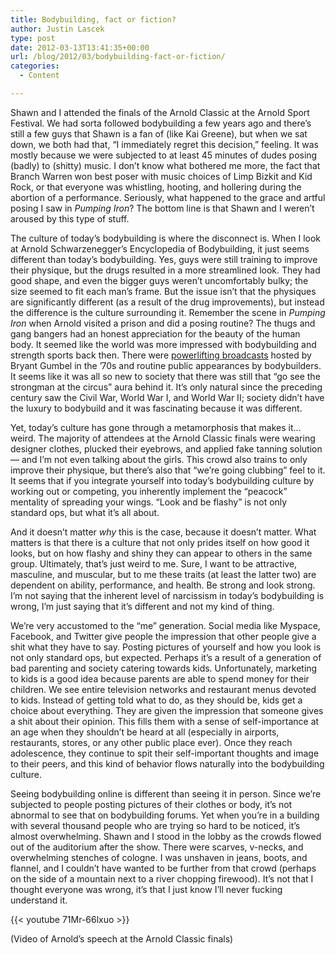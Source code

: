 ```yaml
---
title: Bodybuilding, fact or fiction?
author: Justin Lascek
type: post
date: 2012-03-13T13:41:35+00:00
url: /blog/2012/03/bodybuilding-fact-or-fiction/
categories:
  - Content

---
```

Shawn and I attended the finals of the Arnold Classic at the Arnold Sport Festival. We had sorta followed bodybuilding a few years ago and there&#8217;s still a few guys that Shawn is a fan of (like Kai Greene), but when we sat down, we both had that, &#8220;I immediately regret this decision,&#8221; feeling. It was mostly because we were subjected to at least 45 minutes of dudes posing (badly) to (shitty) music. I don&#8217;t know what bothered me more, the fact that Branch Warren won best poser with music choices of Limp Bizkit and Kid Rock, or that everyone was whistling, hooting, and hollering during the abortion of a performance. Seriously, what happened to the grace and artful posing I saw in _Pumping Iron_? The bottom line is that Shawn and I weren&#8217;t aroused by this type of stuff.
  

  
The culture of today&#8217;s bodybuilding is where the disconnect is. When I look at Arnold Schwarzenegger&#8217;s Encyclopedia of Bodybuilding, it just seems different than today&#8217;s bodybuilding. Yes, guys were still training to improve their physique, but the drugs resulted in a more streamlined look. They had good shape, and even the bigger guys weren&#8217;t uncomfortably bulky; the size seemed to fit each man&#8217;s frame. But the issue isn&#8217;t that the physiques are significantly different (as a result of the drug improvements), but instead the difference is the culture surrounding it. Remember the scene in _Pumping Iron_ when Arnold visited a prison and did a posing routine? The thugs and gang bangers had an honest appreciation for the beauty of the human body. It seemed like the world was more impressed with bodybuilding and strength sports back then. There were <a href="http://youtu.be/J6JmRzEAlQE" target="_blank">powerlifting broadcasts</a> hosted by Bryant Gumbel in the &#8217;70s and routine public appearances by bodybuilders. It seems like it was all so new to society that there was still that &#8220;go see the strongman at the circus&#8221; aura behind it. It&#8217;s only natural since the preceding century saw the Civil War, World War I, and World War II; society didn&#8217;t have the luxury to bodybuild and it was fascinating because it was different.
  

  
Yet, today&#8217;s culture has gone through a metamorphosis that makes it&#8230;weird. The majority of attendees at the Arnold Classic finals were wearing designer clothes, plucked their eyebrows, and applied fake tanning solution &#8212; and I&#8217;m not even talking about the girls. This crowd also trains to only improve their physique, but there&#8217;s also that &#8220;we&#8217;re going clubbing&#8221; feel to it. It seems that if you integrate yourself into today&#8217;s bodybuilding culture by working out or competing, you inherently implement the &#8220;peacock&#8221; mentality of spreading your wings. &#8220;Look and be flashy&#8221; is not only standard ops, but what it&#8217;s all about.
  

  
And it doesn&#8217;t matter _why_ this is the case, because it doesn&#8217;t matter. What matters is that there is a culture that not only prides itself on how good it looks, but on how flashy and shiny they can appear to others in the same group. Ultimately, that&#8217;s just weird to me. Sure, I want to be attractive, masculine, and muscular, but to me these traits (at least the latter two) are dependent on ability, performance, and health. Be strong and look strong. I&#8217;m not saying that the inherent level of narcissism in today&#8217;s bodybuilding is wrong, I&#8217;m just saying that it&#8217;s different and not my kind of thing.
  

  
We&#8217;re very accustomed to the &#8220;me&#8221; generation. Social media like Myspace, Facebook, and Twitter give people the impression that other people give a shit what they have to say. Posting pictures of yourself and how you look is not only standard ops, but expected. Perhaps it&#8217;s a result of a generation of bad parenting and society catering towards kids. Unfortunately, marketing to kids is a good idea because parents are able to spend money for their children. We see entire television networks and restaurant menus devoted to kids. Instead of getting told what to do, as they should be, kids get a choice about everything. They are given the impression that someone gives a shit about their opinion. This fills them with a sense of self-importance at an age when they shouldn&#8217;t be heard at all (especially in airports, restaurants, stores, or any other public place ever). Once they reach adolescence, they continue to spit their self-important thoughts and image to their peers, and this kind of behavior flows naturally into the bodybuilding culture.
  

  
Seeing bodybuilding online is different than seeing it in person. Since we&#8217;re subjected to people posting pictures of their clothes or body, it&#8217;s not abnormal to see that on bodybuilding forums. Yet when you&#8217;re in a building with several thousand people who are trying so hard to be noticed, it&#8217;s almost overwhelming. Shawn and I stood in the lobby as the crowds flowed out of the auditorium after the show. There were scarves, v-necks, and overwhelming stenches of cologne. I was unshaven in jeans, boots, and flannel, and I couldn&#8217;t have wanted to be further from that crowd (perhaps on the side of a mountain next to a river chopping firewood). It&#8217;s not that I thought everyone was wrong, it&#8217;s that I just know I&#8217;ll never fucking understand it.
  
   

  
{{< youtube 71Mr-66lxuo >}}
  
(Video of Arnold&#8217;s speech at the Arnold Classic finals)
